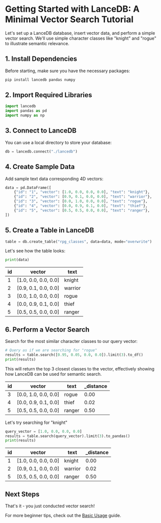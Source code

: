 
# Getting Started with LanceDB: A Minimal Vector Search Tutorial

Let's set up a LanceDB database, insert vector data, and perform a simple vector search. We'll use simple character classes like "knight" and "rogue" to illustrate semantic relevance.

## 1. Install Dependencies

Before starting, make sure you have the necessary packages:

```bash
pip install lancedb pandas numpy
```

## 2. Import Required Libraries

```python
import lancedb
import pandas as pd
import numpy as np
```

## 3. Connect to LanceDB

You can use a local directory to store your database:

```python
db = lancedb.connect("./lancedb")
```

## 4. Create Sample Data

Add sample text data corresponding 4D vectors:

```python
data = pd.DataFrame([
    {"id": "1", "vector": [1.0, 0.0, 0.0, 0.0], "text": "knight"},
    {"id": "2", "vector": [0.9, 0.1, 0.0, 0.0], "text": "warrior"},
    {"id": "3", "vector": [0.0, 1.0, 0.0, 0.0], "text": "rogue"},
    {"id": "4", "vector": [0.0, 0.9, 0.1, 0.0], "text": "thief"},
    {"id": "5", "vector": [0.5, 0.5, 0.0, 0.0], "text": "ranger"},
])
```

## 5. Create a Table in LanceDB

```python
table = db.create_table("rpg_classes", data=data, mode="overwrite")
```

Let's see how the table looks:
```python
print(data)
```

| id | vector | text |
|----|--------|------|
| 1 | [1.0, 0.0, 0.0, 0.0] | knight |
| 2 | [0.9, 0.1, 0.0, 0.0] | warrior |
| 3 | [0.0, 1.0, 0.0, 0.0] | rogue |
| 4 | [0.0, 0.9, 0.1, 0.0] | thief |
| 5 | [0.5, 0.5, 0.0, 0.0] | ranger |



## 6. Perform a Vector Search

Search for the most similar character classes to our query vector:

```python
# Query as if we are searching for "rogue"
results = table.search([0.95, 0.05, 0.0, 0.0]).limit(3).to_df()
print(results)
```

This will return the top 3 closest classes to the vector, effectively showing how LanceDB can be used for semantic search.

|  id  |          vector         |   text   | _distance |
|------|------------------------|----------|-----------|
|  3   | [0.0, 1.0, 0.0, 0.0]  |  rogue   |   0.00   |
|  4   | [0.0, 0.9, 0.1, 0.0]  | thief |   0.02   |
|  5   | [0.5, 0.5, 0.0, 0.0]  |  ranger  |   0.50   |

Let's try searching for "knight"

```python
query_vector = [1.0, 0.0, 0.0, 0.0]
results = table.search(query_vector).limit(3).to_pandas()
print(results)
```

|  id  |          vector         |   text   | _distance |
|------|------------------------|----------|-----------|
|  1   | [1.0, 0.0, 0.0, 0.0]  |  knight  |   0.00   |
|  2   | [0.9, 0.1, 0.0, 0.0]  | warrior  |   0.02   |
|  5   | [0.5, 0.5, 0.0, 0.0]  |  ranger  |   0.50   |

## Next Steps

That's it - you just conducted vector search!

For more beginner tips, check out the [Basic Usage](basic.md) guide.
